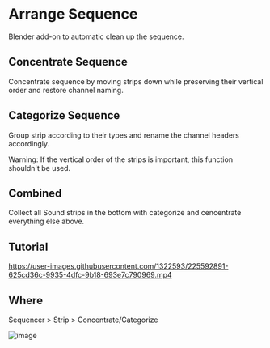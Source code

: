 # Arrange Sequence

Blender add-on to automatic clean up the sequence.

## Concentrate Sequence
Concentrate sequence by moving strips down while preserving their vertical order and restore channel naming.

## Categorize Sequence
Group strip according to their types and rename the channel headers accordingly.

Warning: If the vertical order of the strips is important, this function shouldn't be used.

## Combined

Collect all Sound strips in the bottom with categorize and cencentrate everything else above.

## Tutorial


https://user-images.githubusercontent.com/1322593/225592891-625cd36c-9935-4dfc-9b18-693e7c790969.mp4



## Where
Sequencer > Strip > Concentrate/Categorize

![image](https://user-images.githubusercontent.com/1322593/225585394-cc8a36f9-ae64-4e3a-80bb-2078d15eae52.png)

